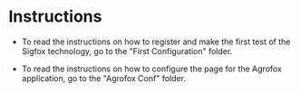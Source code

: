 # Instructions

- To read the instructions on how to register and make the first test of the Sigfox technology, go to the "First Configuration" folder.

- To read the instructions on how to configure the page for the Agrofox application, go to the "Agrofox Conf" folder.
